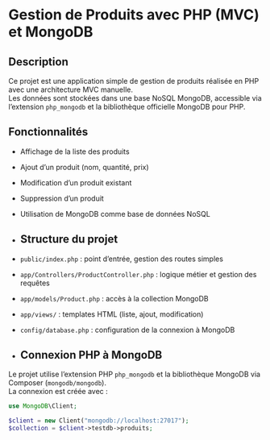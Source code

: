 # Gestion de Produits avec PHP (MVC) et MongoDB

## Description

Ce projet est une application simple de gestion de produits réalisée en PHP avec une architecture MVC manuelle.  
Les données sont stockées dans une base NoSQL MongoDB, accessible via l’extension `php_mongodb` et la bibliothèque officielle MongoDB pour PHP.
## Fonctionnalités

- Affichage de la liste des produits
- Ajout d’un produit (nom, quantité, prix)
- Modification d’un produit existant
- Suppression d’un produit
- Utilisation de MongoDB comme base de données NoSQL
- ## Structure du projet

- `public/index.php` : point d’entrée, gestion des routes simples
- `app/Controllers/ProductController.php` : logique métier et gestion des requêtes
- `app/models/Product.php` : accès à la collection MongoDB
- `app/views/` : templates HTML (liste, ajout, modification)
- `config/database.php` : configuration de la connexion à MongoDB
- ## Connexion PHP à MongoDB

Le projet utilise l’extension PHP `php_mongodb` et la bibliothèque MongoDB via Composer (`mongodb/mongodb`).  
La connexion est créée avec :
```php
use MongoDB\Client;

$client = new Client("mongodb://localhost:27017");
$collection = $client->testdb->produits;

